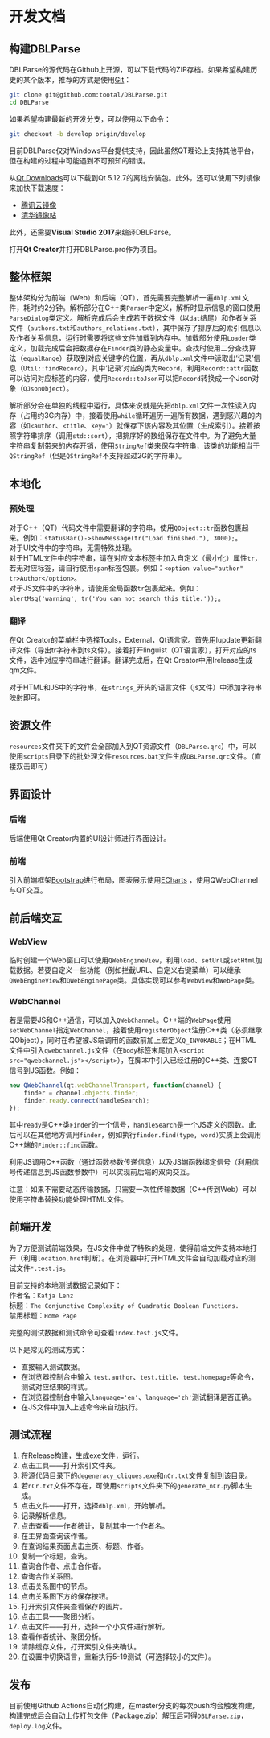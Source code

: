 # 开发文档
## 构建DBLParse
DBLParse的源代码在Github上开源，可以下载代码的ZIP存档。如果希望构建历史的某个版本，推荐的方式是使用[Git](https://git-scm.com/)：

```sh
git clone git@github.com:tootal/DBLParse.git
cd DBLParse
```

如果希望构建最新的开发分支，可以使用以下命令：

```sh
git checkout -b develop origin/develop
```

目前DBLParse仅对Windows平台提供支持，因此虽然QT理论上支持其他平台，但在构建的过程中可能遇到不可预知的错误。

从[Qt Downloads](http://download.qt.io/official_releases/qt/5.12/5.12.7/)可以下载到Qt 5.12.7的离线安装包。此外，还可以使用下列镜像来加快下载速度：

* [腾讯云镜像](https://mirrors.cloud.tencent.com/qt/official_releases/qt/5.12/5.12.7/)
* [清华镜像站](https://mirrors.tuna.tsinghua.edu.cn/qt/official_releases/qt/5.12/5.12.7/)

此外，还需要**Visual Studio 2017**来编译DBLParse。

打开**Qt Creator**并打开DBLParse.pro作为项目。

## 整体框架
整体架构分为前端（Web）和后端（QT），首先需要完整解析一遍`dblp.xml`文件，耗时约2分钟。解析部分在C++类`Parser`中定义，解析时显示信息的窗口使用`ParseDialog`类定义。解析完成后会生成若干数据文件（以`dat`结尾）和作者关系文件（`authors.txt`和`authors_relations.txt`），其中保存了排序后的索引信息以及作者关系信息，运行时需要将这些文件加载到内存中。加载部分使用`Loader`类定义，加载完成后会把数据存在`Finder`类的静态变量中。查找时使用二分查找算法（`equalRange`）获取到对应关键字的位置，再从`dblp.xml`文件中读取出‘记录’信息（`Util::findRecord`），其中‘记录’对应的类为`Record`，利用`Record::attr`函数可以访问对应标签的内容，使用`Record::toJson`可以把`Record`转换成一个Json对象（`QJsonObject`）。

解析部分会在单独的线程中运行，具体来说就是先把`dblp.xml`文件一次性读入内存（占用约3G内存）中，接着使用`while`循环遍历一遍所有数据，遇到感兴趣的内容（如`<author`、`<title`、`key="`）就保存下该内容及其位置（生成索引）。接着按照字符串排序（调用`std::sort`），把排序好的数组保存在文件中。为了避免大量字符串复制带来的内存开销，使用`StringRef`类来保存字符串，该类的功能相当于`QStringRef`（但是`QStringRef`不支持超过2G的字符串）。

## 本地化
### 预处理
对于C++（QT）代码文件中需要翻译的字符串，使用`QObject::tr`函数包裹起来。例如：`statusBar()->showMessage(tr("Load finished."), 3000);`。  
对于UI文件中的字符串，无需特殊处理。  
对于HTML文件中的字符串，请在对应文本标签中加入自定义（最小化）属性`tr`，若无对应标签，请自行使用`span`标签包裹。例如：`<option value="author" tr>Author</option>`。  
对于JS文件中的字符串，请使用全局函数`tr`包裹起来。例如：`alertMsg('warning', tr('You can not search this title.'));`。  

### 翻译
在Qt Creator的菜单栏中选择Tools，External，Qt语言家。首先用lupdate更新翻译文件（导出tr字符串到ts文件）。接着打开linguist（QT语言家），打开对应的ts文件，选中对应字符串进行翻译。翻译完成后，在Qt Creator中用lrelease生成qm文件。

对于HTML和JS中的字符串，在`strings_`开头的语言文件（js文件）中添加字符串映射即可。

## 资源文件
`resources`文件夹下的文件会全部加入到QT资源文件（`DBLParse.qrc`）中，可以使用`scripts`目录下的批处理文件`resources.bat`文件生成`DBLParse.qrc`文件。（直接双击即可）

## 界面设计
### 后端
后端使用Qt Creator内置的UI设计师进行界面设计。

### 前端
引入前端框架[Bootstrap](https://getbootstrap.com/)进行布局，图表展示使用[ECharts](https://echarts.apache.org) ，使用QWebChannel与QT交互。

## 前后端交互
### WebView
临时创建一个Web窗口可以使用`QWebEngineView`，利用`load`、`setUrl`或`setHtml`加载数据。若要自定义一些功能（例如拦截URL、自定义右键菜单）可以继承`QWebEngineView`和`QWebEnginePage`类。具体实现可以参考`WebView`和`WebPage`类。

### WebChannel
若是需要JS和C++通信，可以加入`QWebChannel`。C++端的`WebPage`使用`setWebChannel`指定`WebChannel`，接着使用`registerObject`注册C++类（必须继承QObject），同时在希望被JS端调用的函数前加上宏定义`Q_INVOKABLE`；在HTML文件中引入`qwebchannel.js`文件（在`body`标签末尾加入`<script src="qwebchannel.js"></script>`），在脚本中引入已经注册的C++类、连接QT信号到JS函数。例如：

```js
new QWebChannel(qt.webChannelTransport, function(channel) {
    finder = channel.objects.finder;
    finder.ready.connect(handleSearch);
});
```

其中`ready`是C++类`Finder`的一个信号，`handleSearch`是一个JS定义的函数。此后可以在其他地方调用`finder`，例如执行`finder.find(type, word)`实质上会调用C++端的`Finder::find`函数。

利用JS调用C++函数（通过函数参数传递信息）以及JS端函数绑定信号（利用信号传递信息到JS函数参数中）可以实现前后端的双向交互。  

注意：如果不需要动态传输数据，只需要一次性传输数据（C++传到Web）可以使用字符串替换功能处理HTML文件。

## 前端开发
为了方便测试前端效果，在JS文件中做了特殊的处理，使得前端文件支持本地打开（利用`location.href`判断）。在浏览器中打开HTML文件会自动加载对应的测试文件`*.test.js`。    

目前支持的本地测试数据记录如下：    
作者名：`Katja Lenz`    
标题：`The Conjunctive Complexity of Quadratic Boolean Functions.`    
禁用标题：`Home Page`  

完整的测试数据和测试命令可查看`index.test.js`文件。

以下是常见的测试方式：  
* 直接输入测试数据。
* 在浏览器控制台中输入 `test.author`、`test.title`、`test.homepage`等命令，测试对应结果的样式。  
* 在浏览器控制台中输入`language='en'`、`language='zh'`测试翻译是否正确。  
* 在JS文件中加入上述命令来自动执行。



## 测试流程

1. 在Release构建，生成exe文件，运行。
2. 点击工具——打开索引文件夹。
3. 将源代码目录下的`degeneracy_cliques.exe`和`nCr.txt`文件复制到该目录。
4. 若`nCr.txt`文件不存在，可使用`scripts`文件夹下的`generate_nCr.py`脚本生成。
5. 点击文件——打开，选择`dblp.xml`，开始解析。
6. 记录解析信息。
7. 点击查看——作者统计，复制其中一个作者名。
8. 在主界面查询该作者。
9. 在查询结果页面点击主页、标题、作者。
10. 复制一个标题，查询。
11. 查询合作者、点击合作者。
12. 查询合作关系图。
13. 点击关系图中的节点。
14. 点击关系图下方的保存按钮。
15. 打开索引文件夹查看保存的图片。
16. 点击工具——聚团分析。
17. 点击文件——打开，选择一个小文件进行解析。
18. 查看作者统计、聚团分析。
19. 清除缓存文件，打开索引文件夹确认。
20. 在设置中切换语言，重新执行5-19测试（可选择较小的文件）。



## 发布

目前使用Github Actions自动化构建，在master分支的每次push均会触发构建，构建完成后会自动上传打包文件（Package.zip）解压后可得`DBLParse.zip`，`deploy.log`文件。

